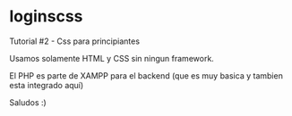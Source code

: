 # loginscss
Tutorial #2 - Css para principiantes

Usamos solamente HTML y CSS sin ningun framework.

El PHP es parte de XAMPP para el backend (que es muy basica y tambien esta integrado aquí)

Saludos :)
